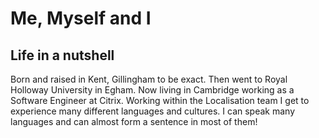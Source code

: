 # Me, Myself and I

## Life in a nutshell

Born and raised in Kent, Gillingham to be exact. Then went to Royal Holloway University in Egham. Now living in Cambridge working as a Software Engineer at Citrix. Working within the Localisation team I get to experience many different languages and cultures. I can speak many languages and can almost form a sentence in most of them!

